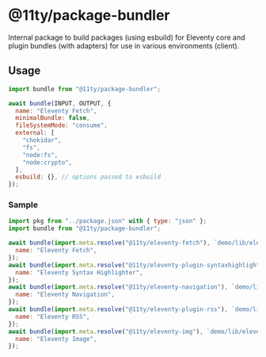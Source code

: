 # @11ty/package-bundler

Internal package to build packages (using esbuild) for Eleventy core and plugin bundles (with adapters) for use in various environments (client).

## Usage

```js
import bundle from "@11ty/package-bundler";

await bundle(INPUT, OUTPUT, {
  name: "Eleventy Fetch",
  minimalBundle: false,
  fileSystemMode: "consume",
  external: [
    "chokidar",
    "fs",
    "node:fs",
    "node:crypto",
  ],
  esbuild: {}, // options passed to esbuild
});
```

### Sample

```js
import pkg from "../package.json" with { type: "json" };
import bundle from "@11ty/package-bundler";

await bundle(import.meta.resolve("@11ty/eleventy-fetch"), `demo/lib/eleventy-fetch.js`, {
  name: "Eleventy Fetch",
});
await bundle(import.meta.resolve("@11ty/eleventy-plugin-syntaxhighlight"), `demo/lib/eleventy-plugin-syntaxhighlight.js`, {
  name: "Eleventy Syntax Highlighter",
});
await bundle(import.meta.resolve("@11ty/eleventy-navigation"), `demo/lib/eleventy-navigation.js`, {
  name: "Eleventy Navigation",
});
await bundle(import.meta.resolve("@11ty/eleventy-plugin-rss"), `demo/lib/eleventy-plugin-rss.js`, {
  name: "Eleventy RSS",
});
await bundle(import.meta.resolve("@11ty/eleventy-img"), `demo/lib/eleventy-img.js`, {
  name: "Eleventy Image",
});
```

